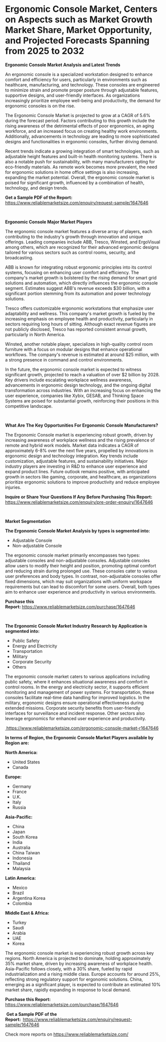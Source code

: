 <p><h1>Ergonomic Console Market, Centers on Aspects such as Market Growth Market Share, Market Opportunity, and Projected Forecasts Spanning from 2025 to 2032</h1></p><p><strong>Ergonomic Console Market Analysis and Latest Trends</strong></p>
<p><p>An ergonomic console is a specialized workstation designed to enhance comfort and efficiency for users, particularly in environments such as healthcare, manufacturing, and technology. These consoles are engineered to minimize strain and promote proper posture through adjustable features, supportive designs, and user-friendly interfaces. As organizations increasingly prioritize employee well-being and productivity, the demand for ergonomic consoles is on the rise.</p><p>The Ergonomic Console Market is projected to grow at a CAGR of 5.6% during the forecast period. Factors contributing to this growth include the rising awareness of the detrimental effects of poor ergonomics, an aging workforce, and an increased focus on creating healthy work environments. Additionally, advancements in technology are leading to more sophisticated designs and functionalities in ergonomic consoles, further driving demand.</p><p>Recent trends indicate a growing integration of smart technologies, such as adjustable height features and built-in health monitoring systems. There is also a notable push for sustainability, with many manufacturers opting for eco-friendly materials. As remote work becomes more prevalent, the need for ergonomic solutions in home office settings is also increasing, expanding the market potential. Overall, the ergonomic console market is poised for significant growth, influenced by a combination of health, technology, and design trends.</p></p>
<p><strong>Get a Sample PDF of the Report:&nbsp;</strong> <a href="https://www.reliablemarketsize.com/enquiry/request-sample/1647646?utm_campaign=2186&utm_medium=2&utm_source=Github&utm_content=ia&utm_term=21022025&utm_id=ergonomic-console">https://www.reliablemarketsize.com/enquiry/request-sample/1647646</a></p>
<p>&nbsp;</p>
<p><strong>Ergonomic Console Major Market Players</strong></p>
<p><p>The ergonomic console market features a diverse array of players, each contributing to the industry's growth through innovation and unique offerings. Leading companies include ABB, Tresco, Winsted, and ErgoVisual among others, which are recognized for their advanced ergonomic designs tailored for various sectors such as control rooms, security, and broadcasting.</p><p>ABB is known for integrating robust ergonomic principles into its control systems, focusing on enhancing user comfort and efficiency. The company's market growth is bolstered by the rising demand for smart grid solutions and automation, which directly influences the ergonomic console segment. Estimates suggest ABB's revenue exceeds $30 billion, with a significant portion stemming from its automation and power technology solutions.</p><p>Tresco offers customizable ergonomic workstations that emphasize user adaptability and wellness. This company's market growth is fueled by the increasing emphasis on employee health and productivity, particularly in sectors requiring long hours of sitting. Although exact revenue figures are not publicly disclosed, Tresco has reported consistent annual growth, particularly in North America.</p><p>Winsted, another notable player, specializes in high-quality control room furniture with a focus on modular designs that enhance operational workflows. The company's revenue is estimated at around $25 million, with a strong presence in command and control environments.</p><p>In the future, the ergonomic console market is expected to witness significant growth, projected to reach a valuation of over $2 billion by 2028. Key drivers include escalating workplace wellness awareness, advancements in ergonomic design technology, and the ongoing digital transformation across industries. With an increasing focus on enhancing the user experience, companies like Xybix, GESAB, and Thinking Space Systems are poised for substantial growth, reinforcing their positions in this competitive landscape.</p></p>
<p>&nbsp;</p>
<p><strong>What Are The Key Opportunities For Ergonomic Console Manufacturers?</strong></p>
<p><p>The Ergonomic Console market is experiencing robust growth, driven by increasing awareness of workplace wellness and the rising prevalence of remote and hybrid work models. Market data indicates a CAGR of approximately 6-8% over the next five years, propelled by innovations in ergonomic design and technology integration. Key trends include customization, adjustable features, and sustainability initiatives. Major industry players are investing in R&D to enhance user experience and expand product lines. Future outlook remains positive, with anticipated growth in sectors like gaming, corporate, and healthcare, as organizations prioritize ergonomic solutions to improve productivity and reduce employee injuries.</p></p>
<p><strong>Inquire or Share Your Questions If Any Before Purchasing This Report:</strong> <a href="https://www.reliablemarketsize.com/enquiry/pre-order-enquiry/1647646?utm_campaign=2186&utm_medium=2&utm_source=Github&utm_content=ia&utm_term=21022025&utm_id=ergonomic-console">https://www.reliablemarketsize.com/enquiry/pre-order-enquiry/1647646</a></p>
<p>&nbsp;</p>
<p><strong>Market Segmentation</strong></p>
<p><strong>The Ergonomic Console Market Analysis by types is segmented into:</strong></p>
<p><ul><li>Adjustable Console</li><li>Non-adjustable Console</li></ul></p>
<p><p>The ergonomic console market primarily encompasses two types: adjustable consoles and non-adjustable consoles. Adjustable consoles allow users to modify their height and position, promoting optimal comfort and reducing strain during prolonged use. These consoles cater to various user preferences and body types. In contrast, non-adjustable consoles offer fixed dimensions, which may suit organizations with uniform workspace requirements but can lead to discomfort for some users. Overall, both types aim to enhance user experience and productivity in various environments.</p></p>
<p><strong>Purchase this Report:&nbsp;</strong><a href="https://www.reliablemarketsize.com/purchase/1647646?utm_campaign=2186&utm_medium=2&utm_source=Github&utm_content=ia&utm_term=21022025&utm_id=ergonomic-console">https://www.reliablemarketsize.com/purchase/1647646</a></p>
<p>&nbsp;</p>
<p><strong>The Ergonomic Console Market Industry Research by Application is segmented into:</strong></p>
<p><ul><li>Public Safety</li><li>Energy and Electricity</li><li>Transportation</li><li>Military</li><li>Corporate Security</li><li>Others</li></ul></p>
<p><p>The ergonomic console market caters to various applications including public safety, where it enhances situational awareness and comfort in control rooms. In the energy and electricity sector, it supports efficient monitoring and management of power systems. For transportation, these consoles facilitate real-time data handling for improved logistics. In the military, ergonomic designs ensure operational effectiveness during extended missions. Corporate security benefits from user-friendly interfaces for surveillance and incident response. Other sectors also leverage ergonomics for enhanced user experience and productivity.</p></p>
<p><a href="https://www.reliablemarketsize.com/ergonomic-console-market-r1647646?utm_campaign=2186&utm_medium=2&utm_source=Github&utm_content=ia&utm_term=21022025&utm_id=ergonomic-console">&nbsp;https://www.reliablemarketsize.com/ergonomic-console-market-r1647646</a></p>
<p><strong>In terms of Region, the Ergonomic Console Market Players available by Region are:</strong></p>
<p>
    <p> <strong> North America: </strong>
        <ul>
            <li>United States</li>
            <li>Canada</li>
        </ul>
        </p> 
    <p> <strong> Europe: </strong>
        <ul>
            <li>Germany</li>
            <li>France</li>
            <li>U.K.</li>
            <li>Italy</li>
            <li>Russia</li>
        </ul>
        </p> 
    <p> <strong> Asia-Pacific: </strong>
        <ul>
            <li>China</li>
            <li>Japan</li>
            <li>South Korea</li>
            <li>India</li>
            <li>Australia</li>
            <li>China Taiwan</li>
            <li>Indonesia</li>
            <li>Thailand</li>
            <li>Malaysia</li>
        </ul>
        </p> 
    <p> <strong> Latin America: </strong>
        <ul>
            <li>Mexico</li>
            <li>Brazil</li>
            <li>Argentina Korea</li>
            <li>Colombia</li>
        </ul>
        </p> 
    <p> <strong> Middle East & Africa: </strong>
        <ul>
            <li>Turkey</li>
            <li>Saudi</li>
            <li>Arabia</li>
            <li>UAE</li>
            <li>Korea</li>
        </ul>
    </p>
    </p>
<p><p>The ergonomic console market is experiencing robust growth across key regions. North America is projected to dominate, holding approximately 35% market share, driven by increasing awareness of workplace health. Asia-Pacific follows closely, with a 30% share, fueled by rapid industrialization and a rising middle class. Europe accounts for around 25%, reflecting strong regulatory support for ergonomic solutions. China, emerging as a significant player, is expected to contribute an estimated 10% market share, rapidly expanding in response to local demand.</p></p>
<p><strong>Purchase this Report: </strong><a href="https://www.reliablemarketsize.com/purchase/1647646?utm_campaign=2186&utm_medium=2&utm_source=Github&utm_content=ia&utm_term=21022025&utm_id=ergonomic-console">https://www.reliablemarketsize.com/purchase/1647646</a></p>
<p>&nbsp;<strong>Get a Sample PDF of the Report:&nbsp;&nbsp;</strong><a href="https://www.reliablemarketsize.com/enquiry/request-sample/1647646?utm_campaign=2186&utm_medium=2&utm_source=Github&utm_content=ia&utm_term=21022025&utm_id=ergonomic-console">https://www.reliablemarketsize.com/enquiry/request-sample/1647646</a></p>
<p><strong></strong></p>
<p>Check more reports on <a href="https://www.reliablemarketsize.com/?utm_campaign=2186&utm_medium=2&utm_source=Github&utm_content=ia&utm_term=21022025&utm_id=ergonomic-console">https://www.reliablemarketsize.com/</a></p>